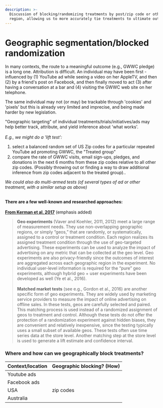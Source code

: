 ```yaml
---
description: >-
  Discussion of blocking/randomizing treatments by post/zip code or other
  region, allowing us to more accurately tie treatments to ultimate outcomes
---
```


# Geographic segmentation/blocked randomization

In many contexts, the route to a meaningful outcome (e.g., GWWC pledge) is a long one. Attribution is difficult. An individual may have been first -influenced by (1) YouTube ad while seeing a video on her AppleTV, and then (2) by a friend's post on Facebook, and then finally moved to act (3) after having a conversation at a bar and (4) visiting the GWWC web site on her telephone.

The same individual may not (or may) be trackable through 'cookies' and 'pixels' but this is already very limited and imprecise, and being made harder by new legislation.

"Geographic targeting" of individual treatments/trials/initiatives/ads may help better track, attribute, and yield inference about 'what works'.\
\
_E.g., we might do a 'lift test':_

1. select a balanced random set of US Zip codes for a particular repeated YouTube ad promoting GWWC, the "Treated group"
2. compare the rate of GWWC visits, email sign-ups, pledges, and donations in the next 6 months from these zip codes relative to all other zip codes. (Possibly throwing out or finding a way to draw additional inference from zip codes adjacent to the treated group)..

_We could also do multi-armed tests (of several types of ad or other treatment, with a similar setup as above)_

\
**There are a few well-known and researched approaches:**\
\
[**From Kerman et al, 2017**](https://pub-tools-public-publication-data.storage.googleapis.com/pdf/45950.pdf)  (emphasis added)

> **Geo experiments** (Vaver and Koehler, 2011, 2012) meet a large range of measurement needs. They use non-overlapping geographic regions, or simply “geos,” that are randomly, or systematically, assigned to a control or treatment condition. Each region realizes its assigned treatment condition through the use of geo-targeted advertising. These experiments can be used to analyze the impact of advertising on any metric that can be collected at the geo level. Geo experiments are also privacy-friendly since the outcomes of interest are aggregated across each geographic region in the experiment. No individual user-level information is required for the “pure” geo experiments, although hybrid geo + user experiments have been developed as well (Ye et al., 2016).\
> \
> **Matched market tests** (see e.g., Gordon et al., 2016) are another specific form of geo experiments. They are widely used by marketing service providers to measure the impact of online advertising on offline sales. In these tests, geos are carefully selected and paired. This matching process is used instead of a randomized assignment of geos to treatment and control. Although these tests do not offer the protection of a randomization experiment against hidden biases, they are convenient and relatively inexpensive, since the testing typically uses a small subset of available geos. These tests often use time series data at the store level. Another matching step at the store level is used to generate a lift estimate and confidence interval.

### Where and how can we geographically block treatments?

| Context/location | Geographic blocking? (How) |
| ---------------- | -------------------------- |
| Youtube ads      |                            |
| Facebook ads     |                            |
| USA              | zip codes                  |
| Australia        |                            |
